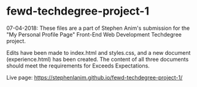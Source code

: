 # fewd-techdegree-project-1

07-04-2018: These files are a part of Stephen Anim's submission for the "My Personal Profile Page" Front-End Web Development Techdegree project.

Edits have been made to index.html and styles.css, and a new document (experience.html) has been created. The content of all three documents should meet the requirements for Exceeds Expectations.

Live page: https://stephenlanim.github.io/fewd-techdegree-project-1/
